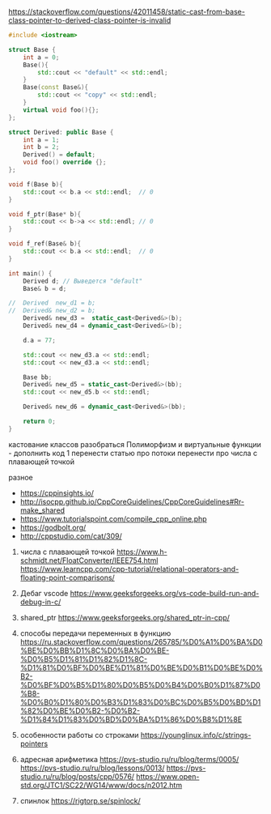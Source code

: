 
https://stackoverflow.com/questions/42011458/static-cast-from-base-class-pointer-to-derived-class-pointer-is-invalid

```C++
#include <iostream>

struct Base {
    int a = 0;
    Base(){
        std::cout << "default" << std::endl;
    }
    Base(const Base&){
        std::cout << "copy" << std::endl;
    }
    virtual void foo(){};
};

struct Derived: public Base {
    int a = 1;
    int b = 2;
    Derived() = default;
    void foo() override {};
};

void f(Base b){
    std::cout << b.a << std::endl;  // 0
}

void f_ptr(Base* b){
    std::cout << b->a << std::endl; // 0
}

void f_ref(Base& b){
    std::cout << b.a << std::endl;  // 0
}

int main() {
    Derived d; // Выведется "default"
    Base& b = d;

//  Derived  new_d1 = b;
//  Derived& new_d2 = b;
    Derived& new_d3 =  static_cast<Derived&>(b);
    Derived& new_d4 = dynamic_cast<Derived&>(b);

    d.a = 77;

    std::cout << new_d3.a << std::endl;
    std::cout << new_d3.a << std::endl;

    Base bb;
    Derived& new_d5 = static_cast<Derived&>(bb);
    std::cout << new_d5.b << std::endl;

    Derived& new_d6 = dynamic_cast<Derived&>(bb);

    return 0;
}
```



кастование классов разобраться
Полиморфизм и виртуальные функции - дополнить код 1
перенести статью про потоки
перенести про числа с плавающей точкой


разное
- https://cppinsights.io/
- http://isocpp.github.io/CppCoreGuidelines/CppCoreGuidelines#Rr-make_shared
- https://www.tutorialspoint.com/compile_cpp_online.php
- https://godbolt.org/
- http://cppstudio.com/cat/309/


1) числа с плавающей точкой https://www.h-schmidt.net/FloatConverter/IEEE754.html https://www.learncpp.com/cpp-tutorial/relational-operators-and-floating-point-comparisons/

2) Дебаг vscode https://www.geeksforgeeks.org/vs-code-build-run-and-debug-in-c/

3) shared_ptr https://www.geeksforgeeks.org/shared_ptr-in-cpp/

4) способы передачи переменных в функцию https://ru.stackoverflow.com/questions/265785/%D0%A1%D0%BA%D0%BE%D0%BB%D1%8C%D0%BA%D0%BE-%D0%B5%D1%81%D1%82%D1%8C-%D1%81%D0%BF%D0%BE%D1%81%D0%BE%D0%B1%D0%BE%D0%B2-%D0%BF%D0%B5%D1%80%D0%B5%D0%B4%D0%B0%D1%87%D0%B8-%D0%B0%D1%80%D0%B3%D1%83%D0%BC%D0%B5%D0%BD%D1%82%D0%BE%D0%B2-%D0%B2-%D1%84%D1%83%D0%BD%D0%BA%D1%86%D0%B8%D1%8E

5) особенности работы со строками https://younglinux.info/c/strings-pointers

6) адресная арифметика https://pvs-studio.ru/ru/blog/terms/0005/ https://pvs-studio.ru/ru/blog/lessons/0013/ https://pvs-studio.ru/ru/blog/posts/cpp/0576/ https://www.open-std.org/JTC1/SC22/WG14/www/docs/n2012.htm

7) спинлок https://rigtorp.se/spinlock/